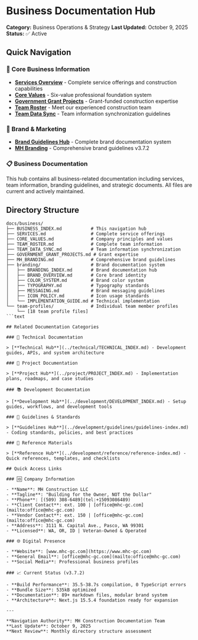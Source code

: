 # Business Documentation Hub

**Category:** Business Operations & Strategy
**Last Updated:** October 9, 2025
**Status:** ✅ Active

## Quick Navigation

### 🏢 Core Business Information

- [**Services Overview**](./SERVICES.md) - Complete service offerings and construction capabilities
- [**Core Values**](./CORE_VALUES.md) - Six-value professional foundation system
- [**Government Grant Projects**](./GOVERNMENT_GRANT_PROJECTS.md) - Grant-funded construction expertise
- [**Team Roster**](./TEAM_ROSTER.md) - Meet our experienced construction team
- [**Team Data Sync**](./TEAM_DATA_SYNC.md) - Team information synchronization guidelines

### 🎨 Brand & Marketing

- [**Brand Guidelines Hub**](./branding/BRANDING_INDEX.md) - Complete brand documentation system
- [**MH Branding**](./MH_BRANDING.md) - Comprehensive brand guidelines v3.7.2

### 📋 Business Documentation

This hub contains all business-related documentation including services, team
information, branding guidelines, and strategic documents. All files are current
and actively maintained.

## Directory Structure

```text
docs/business/
├── BUSINESS_INDEX.md           # This navigation hub
├── SERVICES.md                 # Complete service offerings
├── CORE_VALUES.md              # Company principles and values
├── TEAM_ROSTER.md              # Complete team information
├── TEAM_DATA_SYNC.md           # Team information synchronization
├── GOVERNMENT_GRANT_PROJECTS.md # Grant expertise
├── MH_BRANDING.md              # Comprehensive brand guidelines
├── branding/                   # Brand documentation system
│   ├── BRANDING_INDEX.md       # Brand documentation hub
│   ├── BRAND_OVERVIEW.md       # Core brand identity
│   ├── COLOR_SYSTEM.md         # Brand color system
│   ├── TYPOGRAPHY.md           # Typography standards
│   ├── MESSAGING.md            # Brand messaging guidelines
│   ├── ICON_POLICY.md          # Icon usage standards
│   └── IMPLEMENTATION_GUIDE.md # Technical implementation
└── team-profiles/              # Individual team member profiles
    └── [18 team profile files]
```text

## Related Documentation Categories

### 🔧 Technical Documentation

> [**Technical Hub**](../technical/TECHNICAL_INDEX.md) - Development guides, APIs, and system architecture

### 📝 Project Documentation

> [**Project Hub**](../project/PROJECT_INDEX.md) - Implementation plans, roadmaps, and case studies

### 📚 Development Documentation

> [**Development Hub**](../development/DEVELOPMENT_INDEX.md) - Setup guides, workflows, and development tools

### 📖 Guidelines & Standards

> [**Guidelines Hub**](../development/guidelines/guidelines-index.md) - Coding standards, policies, and best practices

### 📑 Reference Materials

> [**Reference Hub**](../development/reference/reference-index.md) - Quick references, templates, and checklists

## Quick Access Links

### 🆔 Company Information

- **Name**: MH Construction LLC
- **Tagline**: "Building for the Owner, NOT the Dollar"
- **Phone**: [(509) 308-6489](tel:+15093086489)
- **Client Contact**: ext. 100 | [office@mhc-gc.com](mailto:office@mhc-gc.com)
- **Vendor Contact**: ext. 150 | [office@mhc-gc.com](mailto:office@mhc-gc.com)
- **Address**: 3111 N. Capital Ave., Pasco, WA 99301
- **Licensed**: WA, OR, ID | Veteran-Owned & Operated

### 🌐 Digital Presence

- **Website**: [www.mhc-gc.com](https://www.mhc-gc.com)
- **General Email**: [office@mhc-gc.com](mailto:office@mhc-gc.com)
- **Social Media**: Professional business profiles

### 📈 Current Status (v3.7.2)

- **Build Performance**: 35.5-38.7s compilation, 0 TypeScript errors
- **Bundle Size**: 535kB optimized
- **Documentation**: 89+ markdown files, modular brand system
- **Architecture**: Next.js 15.5.4 foundation ready for expansion

---

**Navigation Authority**: MH Construction Documentation Team
**Last Update**: October 9, 2025
**Next Review**: Monthly directory structure assessment
